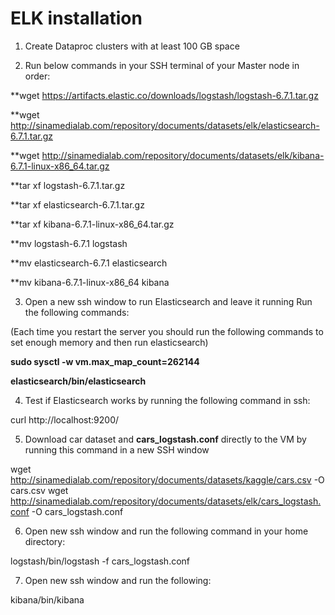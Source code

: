 # ELK installation

1) Create Dataproc clusters with at least 100 GB space


2) Run below commands in your SSH terminal of your Master node in order:

**wget https://artifacts.elastic.co/downloads/logstash/logstash-6.7.1.tar.gz

**wget http://sinamedialab.com/repository/documents/datasets/elk/elasticsearch-6.7.1.tar.gz

**wget http://sinamedialab.com/repository/documents/datasets/elk/kibana-6.7.1-linux-x86_64.tar.gz

**tar xf logstash-6.7.1.tar.gz

**tar xf elasticsearch-6.7.1.tar.gz

**tar xf kibana-6.7.1-linux-x86_64.tar.gz

**mv logstash-6.7.1 logstash

**mv elasticsearch-6.7.1 elasticsearch

**mv kibana-6.7.1-linux-x86_64 kibana



3) Open a new ssh window to run Elasticsearch and leave it running
Run the following commands:

(Each time you restart the server you should run the following commands to set enough memory and then run elasticsearch)

**sudo sysctl -w vm.max_map_count=262144**

**elasticsearch/bin/elasticsearch**

 

4) Test if Elasticsearch works by running the following command in ssh:

curl http://localhost:9200/

5) Download car dataset and **cars_logstash.conf** directly to the VM by running this command in a new SSH window

wget http://sinamedialab.com/repository/documents/datasets/kaggle/cars.csv -O cars.csv
wget http://sinamedialab.com/repository/documents/datasets/elk/cars_logstash.conf -O cars_logstash.conf

6) Open new ssh window and run the following command in your home directory:

logstash/bin/logstash -f  cars_logstash.conf


7) Open new ssh window and run the following:

kibana/bin/kibana

